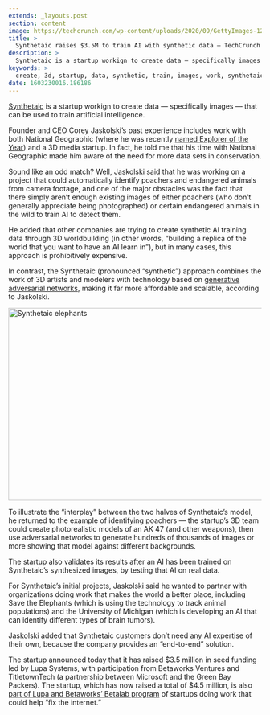 ```yaml
--- 
extends: _layouts.post 
section: content 
image: https://techcrunch.com/wp-content/uploads/2020/09/GettyImages-1222958278.jpg?w=600 
title: > 
  Synthetaic raises $3.5M to train AI with synthetic data – TechCrunch 
description: > 
  Synthetaic is a startup workign to create data — specifically images — that can be used to train artificial intelligence.Founder and CEO Corey Jaskolski’s past experience includes work with both National Geographic (where he was recently named Explorer of the Year) and a 3D media startup.In fact, he told me that his time with National Geographic made him aware of the need for more data sets in conservation.The startup also validates its results after an AI has been trained on Synthetaic’s synthesized images, by testing that AI on real data.Jaskolski added that Synthetaic customers don’t need any AI expertise of their own, because the company provides an “end-to-end” solution. 
keywords: > 
  create, 3d, startup, data, synthetic, train, images, work, synthetaics, 35m, raises, ai, techcrunch, poachers, synthetaic 
date: 1603230016.186186 
--- 
```

<div><p id="speakable-summary"><a href="http://www.synthetaic.com">Synthetaic</a> is a startup workign to create data &#8212; specifically images &#8212; that can be used to train artificial intelligence.</p>
<p>Founder and CEO Corey Jaskolski&#8217;s past experience includes work with both National Geographic (where he was recently <a href="https://www.businesswire.com/news/home/20200922005876/en/Synthetaic-Founder-and-CEO-Corey-Jaskolski-Named-Rolex-National-Geographic-Explorer-of-the-Year">named Explorer of the Year</a>) and a 3D media startup. In fact, he told me that his time with National Geographic made him aware of the need for more data sets in conservation.</p>
<p>Sound like an odd match? Well, Jaskolski said that he was working on a project that could automatically identify poachers and endangered animals from camera footage, and one of the major obstacles was the fact that there simply aren&#8217;t enough existing images of either poachers (who don&#8217;t generally appreciate being photographed) or certain endangered animals in the wild to train AI to detect them.</p><p class="piano-inline-promo"></p>
<p>He added that other companies are trying to create synthetic AI training data through 3D worldbuilding (in other words, &#8220;building a replica of the world that you want to have an AI learn in&#8221;), but in many cases, this approach is prohibitively expensive.</p>
<p>In contrast, the Synthetaic (pronounced &#8220;synthetic&#8221;) approach combines the work of 3D artists and modelers with technology based on <a href="https://en.wikipedia.org/wiki/Generative_adversarial_network">generative adversarial networks</a>, making it far more affordable and scalable, according to Jaskolski.</p>
<p></p><img class="size-large wp-image-2063614" src="https://techcrunch.com/wp-content/uploads/2020/10/Aerial-Elephants_Synthetic-vs-Real-data.001.jpeg?w=680" alt="Synthetaic elephants" width="680" height="383"><p>To illustrate the &#8220;interplay&#8221; between the two halves of Synthetaic&#8217;s model, he returned to the example of identifying poachers &#8212; the startup&#8217;s 3D team could create photorealistic models of an AK 47 (and other weapons), then use adversarial networks to generate hundreds of thousands of images or more showing that model against different backgrounds.</p>
<p>The startup also validates its results after an AI has been trained on Synthetaic&#8217;s synthesized images, by testing that AI on real data.</p>
<p>For Synthetaic&#8217;s initial projects, Jaskolski said he wanted to partner with organizations doing work that makes the world a better place, including Save the Elephants (which is using the technology to track animal populations) and the University of Michigan (which is developing an AI that can identify different types of brain tumors).</p>
<p>Jaskolski added that Synthetaic customers don&#8217;t need any AI expertise of their own, because the company provides an &#8220;end-to-end&#8221; solution.</p>
<p>The startup announced today that it has raised $3.5 million in seed funding led by Lupa Systems, with participation from Betaworks Ventures and TitletownTech (a partnership between Microsoft and the Green Bay Packers). The startup, which has now raised a total of $4.5 million, is also <a href="https://techcrunch.com/2020/10/08/betaworks-betalab-first-cohort/">part of Lupa and Betaworks&#8217; Betalab program</a> of startups doing work that could help &#8220;fix the internet.&#8221;</p>
</div>